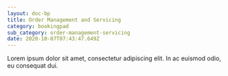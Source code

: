 ```yaml
---
layout: doc-bp
title: Order Management and Servicing
category: bookingpad
sub_category: order-management-servicing
date: 2020-10-07T07:43:47.649Z
---
```


Lorem ipsum dolor sit amet, consectetur adipiscing elit. In ac euismod odio, eu consequat dui.
